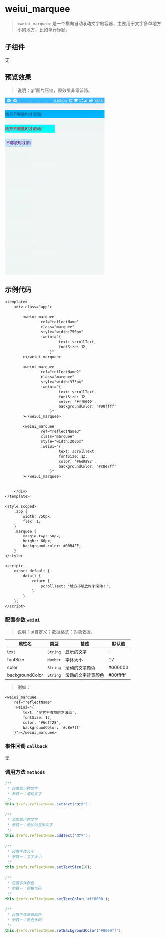 # weiui_marquee

> `<weiui_marquee>` 是一个横向自动滚动文字的容器，主要用于文字多单地方小的地方，比如单行标题。

## 子组件

无

## 预览效果

> 说明：gif图片压缩，原效果非常流畅。

![](media/ezgif-4-a40b01a11e.gif)

## 示例代码

```vue
<template>
    <div class="app">

        <weiui_marquee
                ref="reflectName"
                class="marquee"
                style="width:750px"
                :weiui="{
                        text: scrollText,
                        fontSize: 12,
                    }"
        ></weiui_marquee>

        <weiui_marquee
                ref="reflectName2"
                class="marquee"
                style="width:375px"
                :weiui="{
                        text: scrollText,
                        fontSize: 12,
                        color: '#ff0000',
                        backgroundColor: '#00ffff'
                    }"
        ></weiui_marquee>

        <weiui_marquee
                ref="reflectName3"
                class="marquee"
                style="width:200px"
                :weiui="{
                        text: scrollText,
                        fontSize: 12,
                        color: '#6e0a92',
                        backgroundColor: '#c8e7ff'
                    }"
        ></weiui_marquee>


    </div>
</template>

<style scoped>
    .app {
        width: 750px;
        flex: 1;
    }
    .marquee {
        margin-top: 50px;
        height: 60px;
        background-color: #00B4FF;
    }
</style>

<script>
    export default {
        data() {
            return {
                scrollText: "地方不够放时才滚动！",
            }
        }
    };
</script>
```


### 配置参数 `weiui`
>说明：ui自定义；数据格式：对象数据。

| 属性名           | 类型     | 描述                          | 默认值     |
| ------------- | ------ | -------------------------- | ------- |
| text |`String`  | 显示的文字           | -       |
| fontSize |`Number`  | 字体大小           | 12       |
| color |`String`  | 滚动的文字颜色           | #000000       |
| backgroundColor |`String`  | 滚动的文字背景颜色           | #00ffffff       |

> 例如：

```vue
<weiui_marquee
    ref="reflectName"
    :weiui="{
        text: '地方不够放时才滚动',
        fontSize: 12,
        color: '#6dff28',
        backgroundColor: '#c8e7ff'
    }"></weiui_marquee>
```

### 事件回调 `callback`

无

### 调用方法 `methods`

```js
/**
 * 设置显示的文字
 * 参数一：滚动文字
 */
this.$refs.reflectName.setText('文字');

/**
 * 添加显示的文字
 * 参数一：添加的显示文字
 */
this.$refs.reflectName.addText('文字');

/**
 * 设置字体大小
 * 参数一：文字大小
 */
this.$refs.reflectName.setTextSize(16);

/**
 * 设置字体颜色
 * 参数一：颜色代码
 */
this.$refs.reflectName.setTextColor('#ff0000');

/**
 * 设置字体背景颜色
 * 参数一：颜色代码
 */
this.$refs.reflectName.setBackgroundColor('#0000ff');
```


